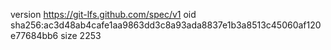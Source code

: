 version https://git-lfs.github.com/spec/v1
oid sha256:ac3d48ab4cafe1aa9863dd3c8a93ada8837e1b3a8513c45060af120e77684bb6
size 2253

